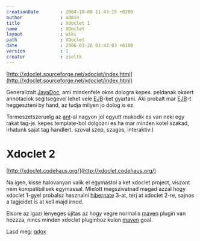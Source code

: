 ```yaml
---
creationDate        : 2004-10-08 11:43:15 +0200 
author              : admin 
title               : Xdoclet 1 
name                : XDoclet 
layout              : wiki 
path                : XDoclet 
date                : 2006-03-26 01:43:03 +0100 
version             : 1 
creator             : zsoltk 
---
```

[http://xdoclet.sourceforge.net/xdoclet/index.html](http://xdoclet.sourceforge.net/xdoclet/index.html)

Generalizalt [JavaDoc](javadoc.html), ami mindenfele okos dologra kepes. peldanak okaert annotaciok segitsegevel lehet vele [EJB](EJB.html)-ket gyartani. Aki probalt mar [EJB](EJB.html)-t heggeszteni by hand, az tudja milyen jo dolog is ez.

Termeszetszeruelg az [ant](ant.html)-al nagyon jol egyutt mukodik es van neki egy rakat tag-je. kepes template-bol dolgozni es ha mar minden kotel szakad, irhatunk sajat  tag handlert. szoval szep, szagos, interaktiv:)

# Xdoclet 2

[http://xdoclet.codehaus.org/](http://xdoclet.codehaus.org/)

Na igen, kisse halovanyan valik el egymastol a ket xdoclet project, viszont nem kompatibilisek egymassal. Mielott megszivatnad magad azzal hogy xdoclet 1-gyel probalsz hasznalni [hibernate](Hibernate.html) 3-at, terj at xdoclet 2-re, sajnos a tagjeidet is at kell majd irnod.

Elsore az igazi lenyeges ujitas az hogy vegre normalis [maven](maven.html) plugin van hozzza, nincs minden xdoclet pluginhoz kulon [maven](maven.html) goal.

Lasd meg: [qdox](QDox.html)
